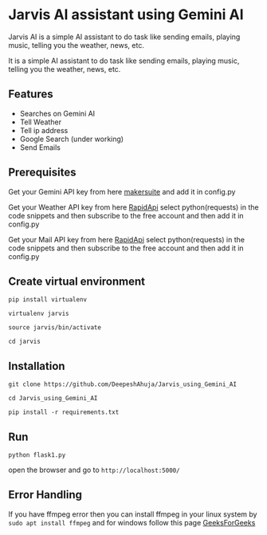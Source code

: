 # Jarvis AI assistant using Gemini AI

Jarvis AI is a simple AI assistant to do task like sending emails, playing music, telling you the weather, news, etc.

It is a simple AI assistant to do task like sending emails, playing music, telling you the weather, news, etc.

## Features

- Searches on Gemini AI
- Tell Weather
- Tell ip address
- Google Search (under working)
- Send Emails

## Prerequisites

Get your Gemini API key from here [makersuite](https://makersuite.google.com/app/apikey) and add it in config.py

Get your Weather API key from here [RapidApi](https://rapidapi.com/apishub/api/yahoo-weather5/) select python(requests) in the code snippets and then subscribe to the free account and then add it in config.py

Get your Mail API key from here [RapidApi](https://rapidapi.com/sujoyk211/api/mail-sender-api1/) select python(requests) in the code snippets and then subscribe to the free account and then add it in config.py

## Create virtual environment

`pip install virtualenv`

`virtualenv jarvis`

`source jarvis/bin/activate`

`cd jarvis`

## Installation

`git clone https://github.com/DeepeshAhuja/Jarvis_using_Gemini_AI`

`cd Jarvis_using_Gemini_AI`

`pip install -r requirements.txt`

## Run

`python flask1.py`

open the browser and go to `http://localhost:5000/`

## Error Handling

If you have ffmpeg error then you can install ffmpeg in your linux system by `sudo apt install ffmpeg` and for windows follow this page [GeeksForGeeks](https://www.geeksforgeeks.org/how-to-install-ffmpeg-on-windows/)